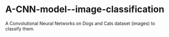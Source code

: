# A-CNN-model--image-classification
 A Convolutional Neural Networks on Dogs and Cats dataset (images) to classify them. 
